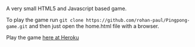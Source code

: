 A very small HTML5 and Javascript based game.

To play the game run ``git clone https://github.com/rohan-paul/Pingpong-game.git`` and then just open the home.html file with a browser.

Play the game [here at Heroku](https://limitless-harbor-15574.herokuapp.com/)